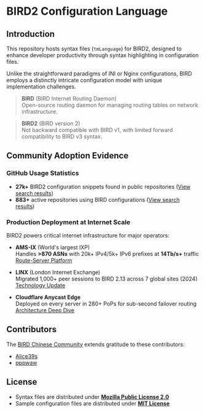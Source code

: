 # BIRD2 Configuration Language

## Introduction

This repository hosts syntax files (`tmLanguage`) for BIRD2, designed to enhance developer productivity through syntax highlighting in configuration files.

Unlike the straightforward paradigms of INI or Nginx configurations, BIRD employs a distinctly intricate configuration model with unique implementation challenges.

> **BIRD** (BIRD Internet Routing Daemon)  
> Open-source routing daemon for managing routing tables on network infrastructure.

> **BIRD2** (BIRD version 2)  
> Not backward compatible with BIRD v1, with limited forward compatibility to BIRD v3 syntax.

## Community Adoption Evidence

### GitHub Usage Statistics

- **27k+** BIRD2 configuration snippets found in public repositories ([View search results][public-code-search-results-list])
- **883+** active repositories using BIRD configurations ([View search results][public-repo-search-results-list])

### Production Deployment at Internet Scale

BIRD2 powers critical internet infrastructure for major operators:

- **AMS-IX** (World's largest IXP)  
  Handles **>870 ASNs** with 20k+ IPv4/5k+ IPv6 prefixes at **14Tb/s+** traffic  
  [Route-Server Platform](https://www.ams-ix.net/ams/documentation/ams-ix-route-servers)

- **LINX** (London Internet Exchange)  
  Migrated 1,000+ peer sessions to BIRD 2.13 across 7 global sites (2024)  
  [Technology Update](https://www.linx.net/wp-content/uploads/2024/05/Day-1-P4-LINX_Technology-Presentation_v3.0.pdf)

- **Cloudflare Anycast Edge**  
  Deployed on every server in 280+ PoPs for sub-second failover routing  
  [Architecture Deep Dive](https://blog.cloudflare.com/cloudflares-architecture-eliminating-single-p/)

## Contributors

The [BIRD Chinese Community](https://github.com/bird-chinese-community) extends gratitude to these contributors:

- [Alice39s](https://github.com/Alice39s)
- [pppwaw](https://github.com/pppwaw)

## License

- Syntax files are distributed under **[Mozilla Public License 2.0](LICENSE.syntax)**
- Sample configuration files are distributed under **[MIT License](LICENSE.sample)**

[public-code-search-results-list]: https://github.com/search?q=%22protocol+bgp%22+OR+%22neighbor%22+OR+%22local+as%22+path%3A*.conf+NOT+is%3Afork&type=code&ref=advsearch
[public-repo-search-results-list]: https://github.com/search?q=bird+config&type=repositories&ref=advsearch
